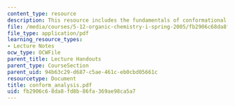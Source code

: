 ```yaml
---
content_type: resource
description: This resource includes the fundamentals of conformational analysis.
file: /media/courses/5-12-organic-chemistry-i-spring-2005/fb2906c68da8fd8b86fa369ae98ca5a7_conform_analysis.pdf
file_type: application/pdf
learning_resource_types:
- Lecture Notes
ocw_type: OCWFile
parent_title: Lecture Handouts
parent_type: CourseSection
parent_uid: 94b63c29-d687-c5ae-461c-eb0cbd05661c
resourcetype: Document
title: conform_analysis.pdf
uid: fb2906c6-8da8-fd8b-86fa-369ae98ca5a7
---
```

